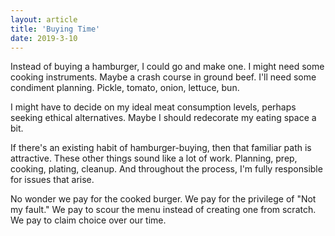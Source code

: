 ```yaml
---
layout: article
title: 'Buying Time'
date: 2019-3-10
---
```


Instead of buying a hamburger, I could go and make one. I might need some cooking instruments. Maybe a crash course in ground beef. I'll need some condiment planning. Pickle, tomato, onion, lettuce, bun.

I might have to decide on my ideal meat consumption levels, perhaps seeking ethical alternatives. Maybe I should redecorate my eating space a bit.

If there's an existing habit of hamburger-buying, then that familiar path is attractive. These other things sound like a lot of work. Planning, prep, cooking, plating, cleanup. And throughout the process, I'm fully responsible for issues that arise.

No wonder we pay for the cooked burger. We pay for the privilege of "Not my fault." We pay to scour the menu instead of creating one from scratch. We pay to claim choice over our time. 
